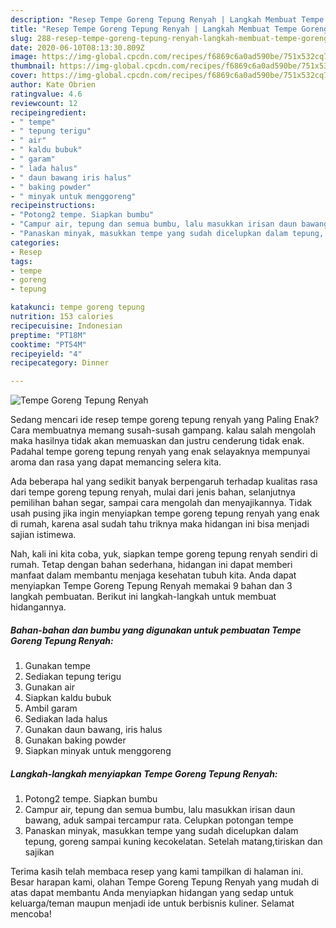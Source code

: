 ```yaml
---
description: "Resep Tempe Goreng Tepung Renyah | Langkah Membuat Tempe Goreng Tepung Renyah Yang Lezat Sekali"
title: "Resep Tempe Goreng Tepung Renyah | Langkah Membuat Tempe Goreng Tepung Renyah Yang Lezat Sekali"
slug: 288-resep-tempe-goreng-tepung-renyah-langkah-membuat-tempe-goreng-tepung-renyah-yang-lezat-sekali
date: 2020-06-10T08:13:30.809Z
image: https://img-global.cpcdn.com/recipes/f6869c6a0ad590be/751x532cq70/tempe-goreng-tepung-renyah-foto-resep-utama.jpg
thumbnail: https://img-global.cpcdn.com/recipes/f6869c6a0ad590be/751x532cq70/tempe-goreng-tepung-renyah-foto-resep-utama.jpg
cover: https://img-global.cpcdn.com/recipes/f6869c6a0ad590be/751x532cq70/tempe-goreng-tepung-renyah-foto-resep-utama.jpg
author: Kate Obrien
ratingvalue: 4.6
reviewcount: 12
recipeingredient:
- " tempe"
- " tepung terigu"
- " air"
- " kaldu bubuk"
- " garam"
- " lada halus"
- " daun bawang iris halus"
- " baking powder"
- " minyak untuk menggoreng"
recipeinstructions:
- "Potong2 tempe. Siapkan bumbu"
- "Campur air, tepung dan semua bumbu, lalu masukkan irisan daun bawang, aduk sampai tercampur rata. Celupkan potongan tempe"
- "Panaskan minyak, masukkan tempe yang sudah dicelupkan dalam tepung, goreng sampai kuning kecokelatan. Setelah matang,tiriskan dan sajikan"
categories:
- Resep
tags:
- tempe
- goreng
- tepung

katakunci: tempe goreng tepung 
nutrition: 153 calories
recipecuisine: Indonesian
preptime: "PT18M"
cooktime: "PT54M"
recipeyield: "4"
recipecategory: Dinner

---
```



![Tempe Goreng Tepung Renyah](https://img-global.cpcdn.com/recipes/f6869c6a0ad590be/751x532cq70/tempe-goreng-tepung-renyah-foto-resep-utama.jpg)

Sedang mencari ide resep tempe goreng tepung renyah yang Paling Enak? Cara membuatnya memang susah-susah gampang. kalau salah mengolah maka hasilnya tidak akan memuaskan dan justru cenderung tidak enak. Padahal tempe goreng tepung renyah yang enak selayaknya mempunyai aroma dan rasa yang dapat memancing selera kita.

Ada beberapa hal yang sedikit banyak berpengaruh terhadap kualitas rasa dari tempe goreng tepung renyah, mulai dari jenis bahan, selanjutnya pemilihan bahan segar, sampai cara mengolah dan menyajikannya. Tidak usah pusing jika ingin menyiapkan tempe goreng tepung renyah yang enak di rumah, karena asal sudah tahu triknya maka hidangan ini bisa menjadi sajian istimewa.




Nah, kali ini kita coba, yuk, siapkan tempe goreng tepung renyah sendiri di rumah. Tetap dengan bahan sederhana, hidangan ini dapat memberi manfaat dalam membantu menjaga kesehatan tubuh kita. Anda dapat menyiapkan Tempe Goreng Tepung Renyah memakai 9 bahan dan 3 langkah pembuatan. Berikut ini langkah-langkah untuk membuat hidangannya.

<!--inarticleads1-->

##### Bahan-bahan dan bumbu yang digunakan untuk pembuatan Tempe Goreng Tepung Renyah:

1. Gunakan  tempe
1. Sediakan  tepung terigu
1. Gunakan  air
1. Siapkan  kaldu bubuk
1. Ambil  garam
1. Sediakan  lada halus
1. Gunakan  daun bawang, iris halus
1. Gunakan  baking powder
1. Siapkan  minyak untuk menggoreng




<!--inarticleads2-->

##### Langkah-langkah menyiapkan Tempe Goreng Tepung Renyah:

1. Potong2 tempe. Siapkan bumbu
1. Campur air, tepung dan semua bumbu, lalu masukkan irisan daun bawang, aduk sampai tercampur rata. Celupkan potongan tempe
1. Panaskan minyak, masukkan tempe yang sudah dicelupkan dalam tepung, goreng sampai kuning kecokelatan. Setelah matang,tiriskan dan sajikan




Terima kasih telah membaca resep yang kami tampilkan di halaman ini. Besar harapan kami, olahan Tempe Goreng Tepung Renyah yang mudah di atas dapat membantu Anda menyiapkan hidangan yang sedap untuk keluarga/teman maupun menjadi ide untuk berbisnis kuliner. Selamat mencoba!
